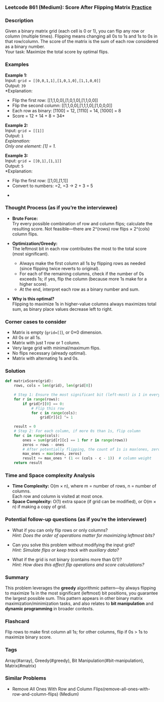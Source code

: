 ### Leetcode 861 (Medium): Score After Flipping Matrix [Practice](https://leetcode.com/problems/score-after-flipping-matrix)

### Description  
Given a binary matrix grid (each cell is 0 or 1), you can flip any row or column (multiple times). Flipping means changing all 0s to 1s and 1s to 0s in that row/column. The score of the matrix is the sum of each row considered as a binary number.  
Your task: Maximize the total score by optimal flips.

### Examples  

**Example 1:**  
Input: `grid = [[0,0,1,1],[1,0,1,0],[1,1,0,0]]`  
Output: `39`  
*Explanation:  
- Flip the first row: [[1,1,0,0],[1,0,1,0],[1,1,0,0]]  
- Flip the second column: [[1,1,0,0],[1,1,1,0],[1,0,0,0]]  
- Each row as binary: [1100] = 12, [1110] = 14, [1000] = 8  
- Score = 12 + 14 + 8 = 34*

**Example 2:**  
Input: `grid = [[1]]`  
Output: `1`  
*Explanation:  
Only one element: [1] = 1.*

**Example 3:**  
Input: `grid = [[0,1],[1,1]]`  
Output: `5`  
*Explanation:  
- Flip the first row: [[1,0],[1,1]]
- Convert to numbers: =2, =3 → 2 + 3 = 5
*

### Thought Process (as if you’re the interviewee)  
- **Brute Force:**  
  Try every possible combination of row and column flips; calculate the resulting score. Not feasible—there are 2^(rows) row flips × 2^(cols) column flips.

- **Optimization/Greedy:**  
  The leftmost bit in each row contributes the most to the total score (most significant).  
  - Always make the first column all 1s by flipping rows as needed (since flipping twice reverts to original).  
  - For each of the remaining columns, check if the number of 0s exceeds 1s; if yes, flip the column (because more 1s make for a higher score).  
  - At the end, interpret each row as a binary number and sum.

- **Why is this optimal?**  
  Flipping to maximize 1s in higher-value columns always maximizes total sum, as binary place values decrease left to right.

### Corner cases to consider  
- Matrix is empty (`grid=[]`), or 0×0 dimension.
- All 0s or all 1s.
- Matrix with just 1 row or 1 column.
- Very large grid with minimal/maximum flips.
- No flips necessary (already optimal).
- Matrix with alternating 1s and 0s.

### Solution

```python
def matrixScore(grid):
    rows, cols = len(grid), len(grid[0])
    
    # Step 1: Ensure the most significant bit (left-most) is 1 in every row
    for r in range(rows):
        if grid[r][0] == 0:
            # Flip this row
            for c in range(cols):
                grid[r][c] ^= 1
    
    result = 0
    # Step 2: For each column, if more 0s than 1s, flip column
    for c in range(cols):
        ones = sum(grid[r][c] == 1 for r in range(rows))
        zeros = rows - ones
        # After potentially flipping, the count of 1s is max(ones, zeros)
        max_ones = max(ones, zeros)
        result += max_ones * (1 << (cols - c - 1))  # column weight
    return result
```

### Time and Space complexity Analysis  

- **Time Complexity:** O(m × n), where m = number of rows, n = number of columns.  
  Each row and column is visited at most once.
- **Space Complexity:** O(1) extra space (if grid can be modified), or O(m × n) if making a copy of grid.

### Potential follow-up questions (as if you’re the interviewer)  

- What if you can only flip rows or only columns?  
  *Hint: Does the order of operations matter for maximizing leftmost bits?*

- Can you solve this problem without modifying the input grid?  
  *Hint: Simulate flips or keep track with auxiliary data?*

- What if the grid is not binary (contains more than 0/1)?  
  *Hint: How does this affect flip operations and score calculations?*

### Summary
This problem leverages the **greedy** algorithmic pattern—by always flipping to maximize 1s in the most significant (leftmost) bit positions, you guarantee the largest possible sum. This pattern appears in other binary matrix maximization/minimization tasks, and also relates to **bit manipulation** and **dynamic programming** in broader contexts.


### Flashcard
Flip rows to make first column all 1s; for other columns, flip if 0s > 1s to maximize binary score.

### Tags
Array(#array), Greedy(#greedy), Bit Manipulation(#bit-manipulation), Matrix(#matrix)

### Similar Problems
- Remove All Ones With Row and Column Flips(remove-all-ones-with-row-and-column-flips) (Medium)